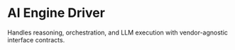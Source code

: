 # AI Engine Driver

Handles reasoning, orchestration, and LLM execution with vendor-agnostic interface contracts.
